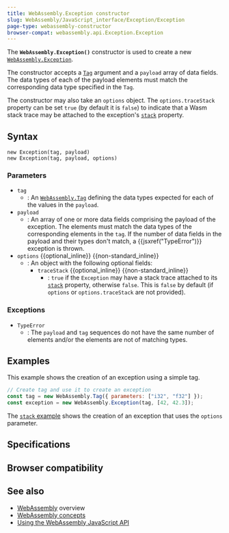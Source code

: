 ```yaml
---
title: WebAssembly.Exception constructor
slug: WebAssembly/JavaScript_interface/Exception/Exception
page-type: webassembly-constructor
browser-compat: webassembly.api.Exception.Exception
---
```




The **`WebAssembly.Exception()`** constructor is used to create a new [`WebAssembly.Exception`](/WebAssembly/JavaScript_interface/Exception).

The constructor accepts a [`Tag`](/WebAssembly/JavaScript_interface/Exception) argument and a `payload` array of data fields.
The data types of each of the payload elements must match the corresponding data type specified in the `Tag`.

The constructor may also take an `options` object.
The `options.traceStack` property can be set `true` (by default it is `false`) to indicate that a Wasm stack trace may be attached to the exception's [`stack`](/WebAssembly/JavaScript_interface/Exception/stack) property.

## Syntax

```js-nolint
new Exception(tag, payload)
new Exception(tag, payload, options)
```

### Parameters

- `tag`
  - : An [`WebAssembly.Tag`](/WebAssembly/JavaScript_interface/Tag) defining the data types expected for each of the values in the `payload`.
- `payload`
  - : An array of one or more data fields comprising the payload of the exception.
    The elements must match the data types of the corresponding elements in the `tag`.
    If the number of data fields in the payload and their types don't match, a {{jsxref("TypeError")}} exception is thrown.
- `options` {{optional_inline}} {{non-standard_inline}}
  - : An object with the following optional fields:
    - `traceStack` {{optional_inline}} {{non-standard_inline}}
      - : `true` if the `Exception` may have a stack trace attached to its [`stack`](/WebAssembly/JavaScript_interface/Exception/stack) property, otherwise `false`.
        This is `false` by default (if `options` or `options.traceStack` are not provided).

### Exceptions

- `TypeError`
  - : The `payload` and `tag` sequences do not have the same number of elements and/or the elements are not of matching types.

## Examples

This example shows the creation of an exception using a simple tag.

```js
// Create tag and use it to create an exception
const tag = new WebAssembly.Tag({ parameters: ["i32", "f32"] });
const exception = new WebAssembly.Exception(tag, [42, 42.3]);
```

The [`stack` example](/WebAssembly/JavaScript_interface/Exception/stack#examples) shows the creation of an exception that uses the `options` parameter.

## Specifications



## Browser compatibility



## See also

- [WebAssembly](/WebAssembly) overview
- [WebAssembly concepts](/WebAssembly/Concepts)
- [Using the WebAssembly JavaScript API](/WebAssembly/Using_the_JavaScript_API)

